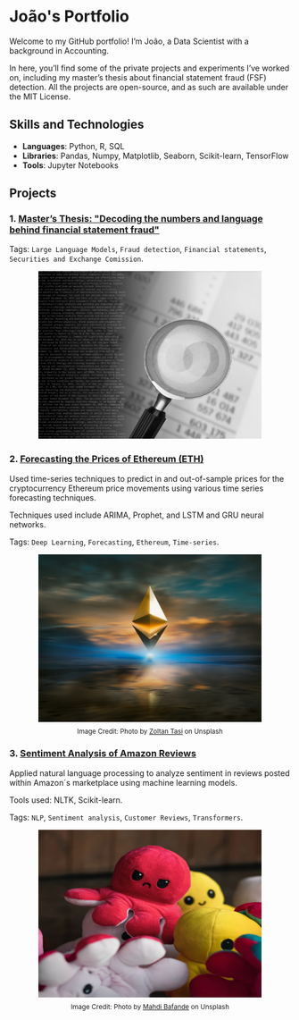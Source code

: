 # João's Portfolio

Welcome to my GitHub portfolio! I’m João, a Data Scientist with a background in Accounting.

In here, you’ll find some of the private projects and experiments I’ve worked on, including my master’s thesis about financial statement fraud (FSF) detection.
All the projects are open-source, and as such are available under the MIT License.

## Skills and Technologies
- **Languages**: Python, R, SQL
- **Libraries**: Pandas, Numpy, Matplotlib, Seaborn, Scikit-learn, TensorFlow
- **Tools**: Jupyter Notebooks

## Projects

### 1. [Master’s Thesis: "Decoding the numbers and language behind financial statement fraud"](https://github.com/JoaoBrasOliveira/portfolio/tree/main/masters_thesis)

Tags: `Large Language Models`, `Fraud detection`, `Financial statements`, `Securities and Exchange Comission`.

<div align="center">
  <a href="https://github.com/JoaoBrasOliveira/portfolio/tree/main/masters_thesis">
    <img src="images/Picture2.png" alt="Master’s Thesis" width="400" height="300" />
  </a>
</div>

### 2. [Forecasting the Prices of Ethereum (ETH)](https://github.com/JoaoBrasOliveira/portfolio/tree/main/ethereum_prices)
Used time-series techniques to predict in and out-of-sample prices for the cryptocurrency Ethereum price movements using various time series forecasting techniques.

Techniques used include ARIMA, Prophet, and LSTM and GRU neural networks.

Tags: `Deep Learning`, `Forecasting`, `Ethereum`, `Time-series`.

<div align="center">
  <a href="https://github.com/JoaoBrasOliveira/portfolio/tree/main/ethereum_prices">
    <img src="images/zoltan-tasi-uNXmhzcQjxg-unsplash.jpg" alt="Ethereum Price Prediction" width="400" height="300" />
  </a>
  <br>
  <sub>Image Credit: Photo by <a href="https://unsplash.com/pt-br/@zoltantasi">Zoltan Tasi</a> on Unsplash</a></sub>
</div>

### 3. [Sentiment Analysis of Amazon Reviews](https://github.com/JoaoBrasOliveira/portfolio/tree/main/sentiment_analysis)
Applied natural language processing to analyze sentiment in reviews posted within Amazon´s marketplace using machine learning models.

Tools used: NLTK, Scikit-learn.

Tags: `NLP`, `Sentiment analysis`, `Customer Reviews`, `Transformers`.

<div align="center">
  <a href="https://github.com/JoaoBrasOliveira/portfolio/tree/main/sentiment_analysis">
    <img src="images/mahdi-bafande-qgJ1rt7TeeY-unsplash.jpg" alt="Amazon Reviews Sentiment Analysis" width="400" height="300" />
  </a>
  <br>
  <sub>Image Credit: Photo by <a href="https://unsplash.com/@mahdibafande">Mahdi Bafande</a> on Unsplash</a></sub>
</div>


